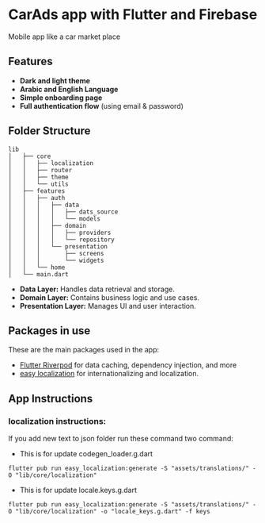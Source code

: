 # CarAds app with Flutter and Firebase

Mobile app like a car market place

## Features
- **Dark and light theme**
- **Arabic and English Language**
- **Simple onboarding page**
- **Full authentication flow** (using email & password)

## Folder Structure
```
lib
│   ├── core
│   │   ├── localization
│   │   ├── router
│   │   ├── theme
│   │   └── utils
│   ├── features
│   │   ├── auth
│   │   │   ├── data
│   │   │   │   ├── dats_source
│   │   │   │   └── models
│   │   │   ├── domain
│   │   │   │   ├── providers
│   │   │   │   └── repository
│   │   │   └── presentation
│   │   │       ├── screens
│   │   │       └── widgets
│   │   └── home
│   └── main.dart
```

- **Data Layer:** Handles data retrieval and storage.
- **Domain Layer:** Contains business logic and use cases.
- **Presentation Layer:** Manages UI and user interaction.

## Packages in use

These are the main packages used in the app:

- [Flutter Riverpod](https://pub.dev/packages/flutter_riverpod) for data caching, dependency injection, and more
- [easy localization](https://pub.dev/packages/easy_localization) for internationalizing and localization. 

## App Instructions

### localization instructions:
If you add new text to json folder run these command two command:
- This is for update codegen_loader.g.dart
```
flutter pub run easy_localization:generate -S "assets/translations/" -O "lib/core/localization"
```
- This is for update locale.keys.g.dart
```
flutter pub run easy_localization:generate -S "assets/translations/" -O "lib/core/localization" -o "locale_keys.g.dart" -f keys
```